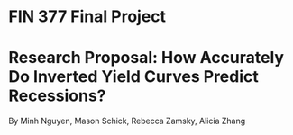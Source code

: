 # FIN 377 Final Project
# Research Proposal: How Accurately Do Inverted Yield Curves Predict Recessions?
By Minh Nguyen, Mason Schick, Rebecca Zamsky, Alicia Zhang